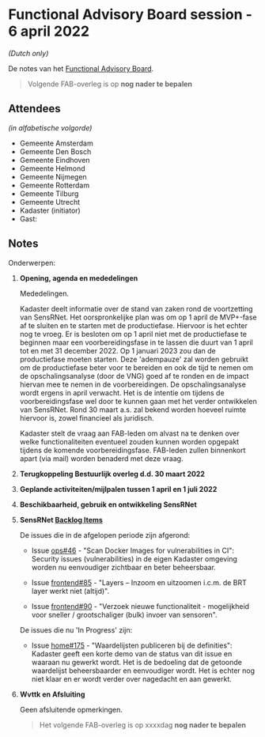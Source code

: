 # Functional Advisory Board session - 6 april 2022

_(Dutch only)_

De notes van het [Functional Advisory Board](../FAB.md).

> Volgende FAB-overleg is op **nog nader te bepalen**

## Attendees

_(in alfabetische volgorde)_

- Gemeente Amsterdam
- Gemeente Den Bosch
- Gemeente Eindhoven
- Gemeente Helmond
- Gemeente Nijmegen
- Gemeente Rotterdam
- Gemeente Tilburg
- Gemeente Utrecht
- Kadaster (initiator)
- Gast: 

## Notes

Onderwerpen:

1. **Opening, agenda en mededelingen**
   
     Mededelingen.
     
     Kadaster deelt informatie over de stand van zaken rond de voortzetting van SensRNet.
     Het oorspronkelijke plan was om op 1 april de MVP+-fase af te sluiten en te starten met de productiefase.
     Hiervoor is het echter nog te vroeg.
     Er is besloten om op 1 april niet met de productiefase te beginnen maar een voorbereidingsfase in te lassen die duurt van 1 april tot en met 31 december 2022.
     Op 1 januari 2023 zou dan de productiefase moeten starten.
     Deze 'adempauze' zal worden gebruikt om de productiefase beter voor te bereiden en ook de tijd te nemen om de opschalingsanalyse (door de VNG) goed af te ronden en de impact hiervan mee te nemen in de voorbereidingen.
     De opschalingsanalyse wordt ergens in april verwacht.
     Het is de intentie om tijdens de voorbereidingsfase wel door te kunnen gaan met het verder ontwikkelen van SensRNet.
     Rond 30 maart a.s. zal bekend worden hoeveel ruimte hiervoor is, zowel financieel als juridisch.

     Kadaster stelt de vraag aan FAB-leden om alvast na te denken over welke functionaliteiten eventueel zouden kunnen worden opgepakt tijdens de komende voorbereidingsfase.
     FAB-leden zullen binnenkort apart (via mail) worden benaderd met deze vraag.
     
     
2. **Terugkoppeling Bestuurlijk overleg d.d. 30 maart 2022**
     
     
3. **Geplande activiteiten/mijlpalen tussen 1 april en 1 juli 2022**
     
     
4. **Beschikbaarheid, gebruik en ontwikkeling SensRNet**     
     
  
     
5. **SensRNet [Backlog Items](https://github.com/orgs/kadaster-labs/projects/1)**
     
     De issues die in de afgelopen periode zijn afgerond:
     
     - Issue [ops#46](https://github.com/kadaster-labs/sensrnet-ops/issues/46) - "Scan Docker Images for vulnerabilities in CI":     
       Security issues (vulnerabilities) in de eigen Kadaster omgeving worden nu eenvoudiger zichtbaar en beter beheersbaar.
     
     - Issue [frontend#85](https://github.com/kadaster-labs/sensrnet-registry-frontend/issues/85) - "Layers – Inzoom en uitzoomen i.c.m. de BRT layer werkt niet (altijd)".
     
     - Issue [frontend#90](https://github.com/kadaster-labs/sensrnet-registry-frontend/issues/90) - "Verzoek nieuwe functionaliteit - mogelijkheid voor sneller / grootschaliger (bulk) invoer van sensoren".

     De issues die nu 'In Progress' zijn:
     
     - Issue [home#175](https://github.com/kadaster-labs/sensrnet-home/issues/175) - "Waardelijsten publiceren bij de definities":       
       Kadaster geeft een korte demo van de status van dit issue en waaraan nu gewerkt wordt.
       Het is de bedoeling dat de getoonde waardelijst beheersbaarder en eenvoudiger wordt.
       Het is echter nog niet klaar en er wordt verder over nagedacht en aan gewerkt.

6. **Wvttk en Afsluiting**

     Geen afsluitende opmerkingen.
     
     > Het volgende FAB-overleg is op xxxxdag **nog nader te bepalen**
